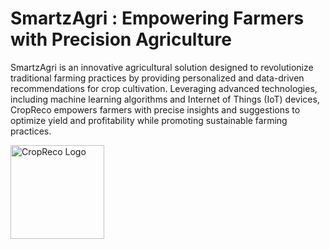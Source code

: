 # SmartzAgri : Empowering Farmers with Precision Agriculture

SmartzAgri is an innovative agricultural solution designed to revolutionize traditional farming practices by providing personalized and data-driven recommendations for crop cultivation. Leveraging advanced technologies, including machine learning algorithms and Internet of Things (IoT) devices, CropReco empowers farmers with precise insights and suggestions to optimize yield and profitability while promoting sustainable farming practices.

<img src="https://github.com/sanjeetbth7/SmartzAgri/blob/master/public/images/logo.png" alt="CropReco Logo" width="150" height="150">
